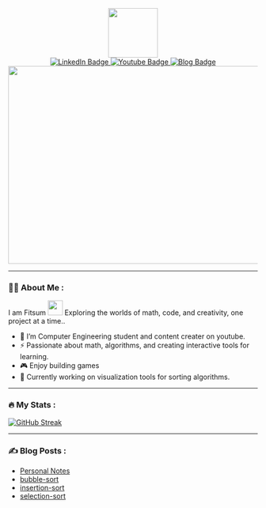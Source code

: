 <div id="header" align="center">
  <img src="https://i.giphy.com/media/v1.Y2lkPTc5MGI3NjExMThjdXB1MXJ5M2hxZHA4aHpyaHFsdGw4YXF4Nm81MmZhcW9tYWFzdyZlcD12MV9pbnRlcm5hbF9naWZfYnlfaWQmY3Q9cw/QX7nMrAHVN0FFD7EtK/giphy.gif" width="100"/>
   <div id="badges">
     <a href="linkedin.com/in/fit-s-u-m">
       <img src="https://img.shields.io/badge/LinkedIn-blue?style=for-the-badge&logo=linkedin&logoColor=white" alt="LinkedIn Badge"/>
     </a>
     <a href="youtube.com/@Nehemiah-zm1ip">
       <img src="https://img.shields.io/badge/YouTube-red?style=for-the-badge&logo=youtube&logoColor=white" alt="Youtube Badge"/>
     </a>
     <a href="fit-s-u-m.github.io">
       <img src="https://img.shields.io/badge/Blog-black?style=for-the-badge" alt="Blog Badge"/>
     </a>
   </div>
   <div align="center">
  <img src="https://i.giphy.com/media/v1.Y2lkPTc5MGI3NjExcXd4aHRhZWlkYXZjNzd0cXU4dnl2bnZ1YXE0YWx2Mm5mZGZ6amlvZSZlcD12MV9pbnRlcm5hbF9naWZfYnlfaWQmY3Q9Zw/SWoSkN6DxTszqIKEqv/giphy.gif" width="700" height="400"/>
</div>
</div>

---


### :technologist: About Me :


I am Fitsum <img src="https://media.giphy.com/media/WUlplcMpOCEmTGBtBW/giphy.gif" width="30"> Exploring the worlds of math, code, and creativity, one project at a time..

- :telescope: I’m Computer Engineering student and content creater on youtube.
- :zap: Passionate about math, algorithms, and creating interactive tools for learning.
- :video_game: Enjoy building games
- :seedling: Currently working on visualization tools for sorting algorithms.

---

### :fire: My Stats :
[![GitHub Streak](https://github-readme-streak-stats.herokuapp.com?user=fit-s-u-m&theme=dayfox)](https://git.io/streak-stats)

---

### :writing_hand: Blog Posts :
<!-- BLOG-POST-LIST:START -->
- [Personal Notes](https://fit-s-u-m.github.io/)
- [bubble-sort](https://fit-s-u-m.github.io/Algorithms/bubble-sort)
- [insertion-sort](https://fit-s-u-m.github.io/Algorithms/insertion-sort)
- [selection-sort](https://fit-s-u-m.github.io/Algorithms/selection-sort)
<!-- BLOG-POST-LIST:END -->
